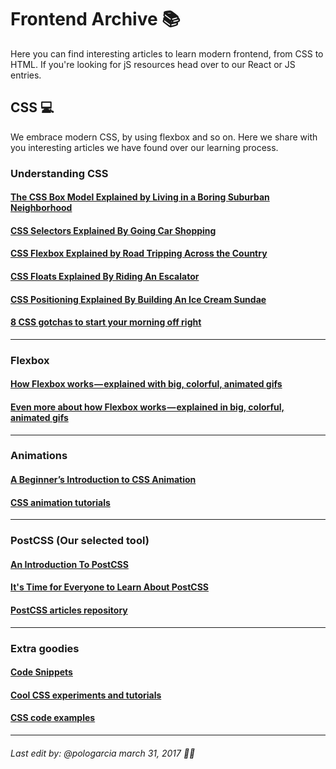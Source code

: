 
# Frontend Archive 📚

Here you can find interesting articles to learn modern frontend, from CSS to HTML. If you're looking for jS resources head over to our React or JS entries.

## CSS 💻
We embrace modern CSS, by using flexbox and so on. Here we share with you interesting articles we have found over our learning process.

### Understanding CSS
#### [The CSS Box Model Explained by Living in a Boring Suburban Neighborhood](https://medium.freecodecamp.com/css-box-model-explained-by-living-in-a-boring-suburban-neighborhood-9a9e692773c1)
#### [CSS Selectors Explained By Going Car Shopping](https://medium.freecodecamp.com/css-selectors-explained-by-going-car-shopping-51a383f6eb4b)
#### [CSS Flexbox Explained by Road Tripping Across the Country](https://medium.freecodecamp.com/css-flexbox-explained-by-road-tripping-across-the-country-1217b69c390e)
#### [CSS Floats Explained By Riding An Escalator](https://medium.freecodecamp.com/css-floats-explained-by-riding-an-escalator-57fa55232333)
#### [CSS Positioning Explained By Building An Ice Cream Sundae](https://medium.freecodecamp.com/css-positioning-explained-by-building-an-ice-cream-sundae-831cb884bfa9)
#### [8 CSS gotchas to start your morning off right](https://medium.com/@isaaclyman/8-css-gotchas-to-start-your-morning-off-right-c5daade0731d)

---
### Flexbox
#### [How Flexbox works — explained with big, colorful, animated gifs](https://medium.freecodecamp.com/an-animated-guide-to-flexbox-d280cf6afc35)
#### [Even more about how Flexbox works — explained in big, colorful, animated gifs](https://medium.freecodecamp.com/even-more-about-how-flexbox-works-explained-in-big-colorful-animated-gifs-a5a74812b053)
---
### Animations
#### [A Beginner’s Introduction to CSS Animation](https://webdesign.tutsplus.com/tutorials/a-beginners-introduction-to-css-animation--cms-21068)
#### [CSS animation tutorials](https://cssanimation.rocks/)
---
### PostCSS (Our selected tool)
#### [An Introduction To PostCSS](https://www.smashingmagazine.com/2015/12/introduction-to-postcss/)
#### [It's Time for Everyone to Learn About PostCSS](http://davidtheclark.com/its-time-for-everyone-to-learn-about-postcss/)
#### [PostCSS articles repository](https://github.com/postcss/postcss#articles) 
---
### Extra goodies
#### [Code Snippets](https://codemyui.com/)
#### [Cool CSS experiments and tutorials](https://tympanus.net/codrops/)
#### [CSS code examples](https://codepen.io/)
---

###### Last edit by: @pologarcia march 31, 2017 🤙🏿
